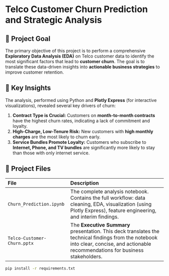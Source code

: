 # Telco Customer Churn Prediction and Strategic Analysis

## 🎯 Project Goal

The primary objective of this project is to perform a comprehensive **Exploratory Data Analysis (EDA)** on Telco customer data to identify the most significant factors that lead to **customer churn**. The goal is to translate these data-driven insights into **actionable business strategies** to improve customer retention.

## 🌟 Key Insights

The analysis, performed using Python and **Plotly Express** (for interactive visualizations), revealed several key drivers of churn:

1.  **Contract Type is Crucial:** Customers on **month-to-month contracts** have the highest churn rates, indicating a lack of commitment and loyalty.
2.  **High-Charge, Low-Tenure Risk:** New customers with **high monthly charges** are the most likely to churn early.
3.  **Service Bundles Promote Loyalty:** Customers who subscribe to **Internet, Phone, and TV bundles** are significantly more likely to stay than those with only internet service.

## 📂 Project Files

| File | Description |
| :--- | :--- |
| `Churn_Prediction.ipynb` | The complete analysis notebook. Contains the full workflow: data cleaning, EDA, visualization (using Plotly Express), feature engineering, and interim findings. |
| `Telco-Customer-Churn.pptx` | The **Executive Summary** presentation. This deck translates the technical findings from the notebook into clear, concise, and actionable recommendations for business stakeholders. 

```bash
pip install -r requirements.txt
